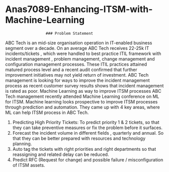 # Anas7089-Enhancing-ITSM-with-Machine-Learning
                      ### Problem Statement
ABC Tech is an mid-size organisation operation in IT-enabled business
segment over a decade. On an average ABC Tech receives 22-25k IT
incidents/tickets , which were handled to best practice ITIL framework
with incident management , problem management, change management
and configuration management processes. These ITIL practices attained
matured process level and a recent audit confirmed that further
improvement initiatives may not yield return of investment.
ABC Tech management is looking for ways to improve the incident
management process as recent customer survey results shows that
incident management is rated as poor.
Machine Learning as way to improve ITSM processes
ABC Tech management recently attended Machine Learning conference on
ML for ITSM.
Machine learning looks prospective to improve ITSM processes through
prediction and automation. They came up with 4 key areas, where ML can
help ITSM process in ABC Tech.
1. Predicting High Priority Tickets: To predict priority 1 & 2 tickets, so
that they can take preventive measures or fix the problem before
it surfaces.
2. Forecast the incident volume in different fields , quarterly and
annual. So that they can be better prepared with resources and
technology planning.
3. Auto tag the tickets with right priorities and right departments so
that reassigning and related delay can be reduced.
4. Predict RFC (Request for change) and possible failure /
misconfiguration of ITSM assets.
